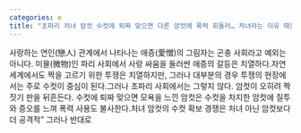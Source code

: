 ```yaml
---
categories: e
title: "초파리 처녀 암컷 수컷에 퇴짜 맞으면 다른 암컷에 폭력 휘둘러… 처녀라는 이유 때문"
---
```

사랑하는 연인(戀人) 관계에서 나타나는 애증(愛憎)의 그림자는 곤충 사회라고 예외는 아니다. 미물(微物)인 파리 사회에서 사랑 싸움을 둘러싼 애증의 갈등은 치열하다.자연 세계에서도 짝을 고르기 위한 투쟁은 치열하지만, 그러나 대부분의 경우 투쟁의 현장에서는 주로 수컷이 중심이 된다.그러나 초파리 사회에서는 그렇지 않다. 암컷이 오히려 짝짓기 판을 뒤흔든다. 수컷에 퇴짜 맞으면 모욕을 느낀 암컷은 수컷을 차지한 암컷에 질투와 증오를 느껴 폭력 사용도 불사한다.처녀 암컷의 수컷 확보 경쟁은 처녀 아닌 암컷보다 더 공격적” 그러나 반대로